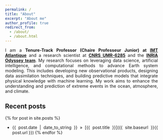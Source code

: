 ```yaml
---
permalink: /
title: "About"
excerpt: "About me"
author_profile: true
redirect_from: 
  - /about/
  - /about.html
---
```


<div style="text-align: justify"> 

I am a <strong>Tenure-Track Professor (Chaire Professeur Junior) at <a href="https://www.imt-atlantique.fr/en">IMT Atlantique</a></strong> and a research scientist at <strong><a href="https://www.lab-sticc.fr/en">CNRS UMR-6285</a></strong> and the <strong><a href="https://team.inria.fr/odyssey/">INRIA Odyssey team</a></strong>. My research focuses on leveraging data science, artificial intelligence, and computational methods to advance Earth system modeling. This includes developing new observational products, designing data assimilation techniques, and building predictive models that integrate physical knowledge with machine learning. My work aims to enhance the understanding and prediction of extreme events in the ocean, atmosphere, and climate.




## Recent posts
{% for post in site.posts %}
   - {{ post.date | date_to_string }} » [{{ post.title }}]({{ site.baseurl }}{{ post.url }})
{% endfor %}

